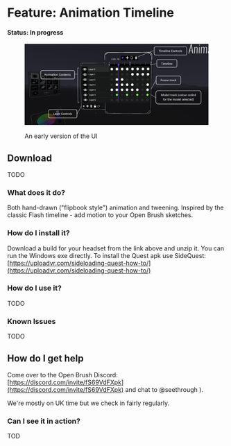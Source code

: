 # Feature: Animation Timeline

#### Status: In progress

<figure><img src="../.gitbook/assets/image (46).png" alt=""><figcaption><p>An early version of the UI</p></figcaption></figure>

## Download

TODO

### What does it do?

Both hand-drawn ("flipbook style") animation and tweening. Inspired by the classic Flash timeline - add motion to your Open Brush sketches.

### How do I install it?

Download a build for your headset from the link above and unzip it. You can run the Windows exe directly. To install the Quest apk use SideQuest: [https://uploadvr.com/sideloading-quest-how-to/](https://uploadvr.com/sideloading-quest-how-to/)

### How do I use it?

TODO

### Known Issues

TODO

## How do I get help

Come over to the Open Brush Discord: [https://discord.com/invite/fS69VdFXpk](https://discord.com/invite/fS69VdFXpk) and chat to @seethrough ).

We're mostly on UK time but we check in fairly regularly.

### Can I see it in action?

TOD

